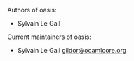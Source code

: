 <!--- OASIS_START --->
<!--- DO NOT EDIT (digest: 42d3c82e95c25b7f485d1a22832dc8cd) --->

Authors of oasis:

* Sylvain Le Gall

Current maintainers of oasis:

* Sylvain Le Gall <gildor@ocamlcore.org>

<!--- OASIS_STOP --->

